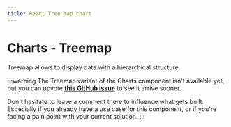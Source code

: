 ```yaml
---
title: React Tree map chart
---
```


# Charts - Treemap

<p class="description">Treemap allows to display data with a hierarchical structure.</p>

:::warning
The Treemap variant of the Charts component isn't available yet, but you can upvote [**this GitHub issue**](https://github.com/mui/mui-x/issues/7924) to see it arrive sooner.

Don't hesitate to leave a comment there to influence what gets built.
Especially if you already have a use case for this component, or if you're facing a pain point with your current solution.
:::
